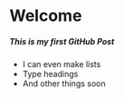 # Welcome
##### This is my first GitHub Post
* I can even make lists
* Type headings
* And other things soon
